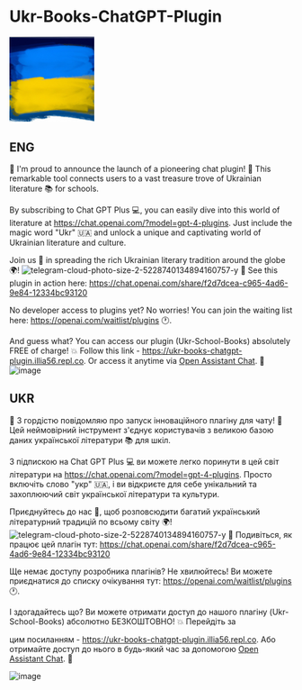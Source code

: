 # Ukr-Books-ChatGPT-Plugin
<img src="logo.jpg" width="30%">

## ENG
🎉 I'm proud to announce the launch of a pioneering chat plugin! 🚀 This remarkable tool connects users to a vast treasure trove of Ukrainian literature 📚 for schools. 

By subscribing to Chat GPT Plus 💻, you can easily dive into this world of literature at https://chat.openai.com/?model=gpt-4-plugins. Just include the magic word "Ukr" 🇺🇦 and unlock a unique and captivating world of Ukrainian literature and culture.

Join us 💪 in spreading the rich Ukrainian literary tradition around the globe 🌍!
![telegram-cloud-photo-size-2-5228740134894160757-y](https://github.com/Illia-the-coder/Ukr-Books-ChatGPT-Plugin/assets/101904816/2fdd6c97-fb8f-4cd0-80ad-ef0ea3624020)
🔗 See this plugin in action here: https://chat.openai.com/share/f2d7dcea-c965-4ad6-9e84-12334bc93120

No developer access to plugins yet? No worries! You can join the waiting list here: https://openai.com/waitlist/plugins 🕐.

And guess what? You can access our plugin (Ukr-School-Books) absolutely FREE of charge! 💥 Follow this link - https://ukr-books-chatgpt-plugin.illia56.repl.co. Or access it anytime via [Open Assistant Chat](https://open-assistant.io/chat). 📲
![image](https://github.com/Illia-the-coder/Ukr-Books-ChatGPT-Plugin/assets/101904816/80c13592-3fae-4d06-8bde-4624b2d7a30e)

## UKR
🎉 З гордістю повідомляю про запуск інноваційного плагіну для чату! 🚀 Цей неймовірний інструмент з'єднує користувачів з великою базою даних української літератури 📚 для шкіл.

З підпискою на Chat GPT Plus 💻 ви можете легко поринути в цей світ літератури на https://chat.openai.com/?model=gpt-4-plugins. Просто включіть слово "укр" 🇺🇦, і ви відкриєте для себе унікальний та захоплюючий світ української літератури та культури.

Приєднуйтесь до нас 💪, щоб розповсюдити багатий український літературний традицій по всьому світу 🌍!
![telegram-cloud-photo-size-2-5228740134894160757-y](https://github.com/Illia-the-coder/Ukr-Books-ChatGPT-Plugin/assets/101904816/2fdd6c97-fb8f-4cd0-80ad-ef0ea3624020)
🔗 Подивіться, як працює цей плагін тут: https://chat.openai.com/share/f2d7dcea-c965-4ad6-9e84-12334bc93120

Ще немає доступу розробника плагінів? Не хвилюйтесь! Ви можете приєднатися до списку очікування тут: https://openai.com/waitlist/plugins 🕐.

І здогадайтесь що? Ви можете отримати доступ до нашого плагіну (Ukr-School-Books) абсолютно БЕЗКОШТОВНО! 💥 Перейдіть за

 цим посиланням - https://ukr-books-chatgpt-plugin.illia56.repl.co. Або отримайте доступ до нього в будь-який час за допомогою [Open Assistant Chat](https://open-assistant.io/chat). 📲
 
![image](https://github.com/Illia-the-coder/Ukr-Books-ChatGPT-Plugin/assets/101904816/80c13592-3fae-4d06-8bde-4624b2d7a30e)




